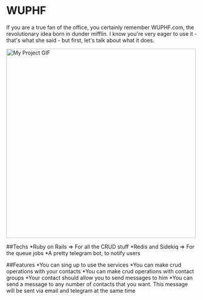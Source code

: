 # WUPHF

If you are a true fan of the office, you certainly remember WUPHF.com, the revolutionary idea born in dunder mifflin. I know you're very eager to use it - that's what she said - but first, let's talk about what it does.

<img src="http://www.reactiongifs.com/r/wait-for-it.gif" alt="My Project GIF" width="500">

##Techs
*Ruby on Rails => For all the CRUD stuff
*Redis and Sidekiq => For the queue jobs
*A pretty telegram bot, to notify users

##Features
*You can sing up to use the services
*You can make crud operations with your contacts
*You can make crud operations with contact groups
*Your contact should allow you to send messages to him
*You can send a message to any number of contacts that you want. This message will be sent via email and telegram at the same time 